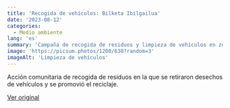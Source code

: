 ```yaml
---
title: 'Recogida de vehículos: Bilketa Ibilgailua'
date: '2023-08-12'
categories:
  - Medio ambiente
lang: 'es'
summary: 'Campaña de recogida de residuos y limpieza de vehículos en zonas naturales.'
image: 'https://picsum.photos/1200/630?random=3'
imageAlt: 'Limpieza de vehículos'
---
```


Acción comunitaria de recogida de residuos en la que se retiraron desechos de vehículos y se promovió el reciclaje.

[Ver original]({{original_url}})
